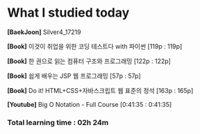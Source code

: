 <h1>What I studied today</h1>

<strong>[BaekJoon]</strong> Silver4_17219

<strong>[Book]</strong> 이것이 취업을 위한 코딩 테스트다 with 파이썬 [119p : 119p]

<strong>[Book]</strong> 한 권으로 읽는 컴퓨터 구조와 프로그래밍 [122p : 122p]

<strong>[Book]</strong> 쉽게 배우는 JSP 웹 프로그래밍 [57p : 57p]

<strong>[Book]</strong> Do it! HTML+CSS+자바스크립트 웹 표준의 정석 [163p : 165p]

<strong>[Youtube]</strong> Big O Notation - Full Course [0:41:35 : 0:41:35]

<h3>Total learning time : 02h 24m</h3>

